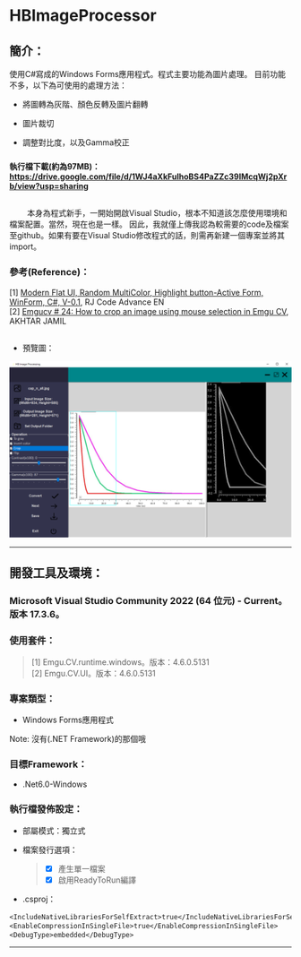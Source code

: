 # HBImageProcessor

## 簡介：
使用C#寫成的Windows Forms應用程式。程式主要功能為圖片處理。 目前功能不多，以下為可使用的處理方法：  
- 將圖轉為灰階、顏色反轉及圖片翻轉
- 圖片裁切
- 調整對比度，以及Gamma校正
  
  ###
  
  
#### 執行檔下載(約為97MB)：<https://drive.google.com/file/d/1WJ4aXkFulhoBS4PaZZc39lMcqWj2pXrb/view?usp=sharing>
#### 

##  
  
$\qquad$本身為程式新手，一開始開啟Visual Studio，根本不知道該怎麼使用環境和檔案配置。當然，現在也是一樣。
因此，我就僅上傳我認為較需要的code及檔案至github。如果有要在Visual Studio修改程式的話，則需再新建一個專案並將其import。
   
  
### 參考(Reference)： 
[1] [Modern Flat UI, Random MultiColor, Highlight button-Active Form, WinForm, C#, V-0.1](https://youtu.be/BtOEztT1Qzk), RJ Code Advance EN  
[2] [Emgucv # 24: How to crop an image using mouse selection in Emgu CV](https://youtu.be/n4mjLiMiSmw), AKHTAR JAMIL
  
##  

- 預覽圖：
<img src="./HBImageProcessor_preview.png">


---

## 開發工具及環境：  
  
### Microsoft Visual Studio Community 2022 (64 位元) - Current。版本 17.3.6。  
  
### 使用套件： 
> [1] Emgu.CV.runtime.windows。版本：4.6.0.5131  
> [2] Emgu.CV.UI。版本：4.6.0.5131  
  
### 專案類型：  
- Windows Forms應用程式  

Note: 沒有(.NET Framework)的那個哦
  
### 目標Framework：  
- .Net6.0-Windows

### 執行檔發佈設定： 
 
- 部屬模式：獨立式    
- 檔案發行選項：  
    > - [x] 產生單一檔案  
    > - [x] 啟用ReadyToRun編譯  
  
- .csproj：  
```
<IncludeNativeLibrariesForSelfExtract>true</IncludeNativeLibrariesForSelfExtract>
<EnableCompressionInSingleFile>true</EnableCompressionInSingleFile>
<DebugType>embedded</DebugType>
```

  
---
  
  
